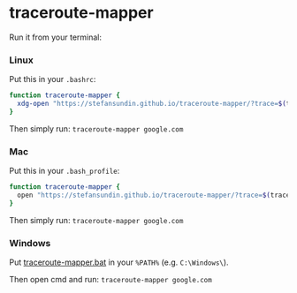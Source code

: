 # traceroute-mapper

Run it from your terminal:

### Linux

Put this in your `.bashrc`:

```bash
function traceroute-mapper {
  xdg-open "https://stefansundin.github.io/traceroute-mapper/?trace=$(traceroute -q1 $* | sed ':a;N;$!ba;s/\n/%0A/g')"
}
```

Then simply run: `traceroute-mapper google.com`


### Mac

Put this in your `.bash_profile`:

```bash
function traceroute-mapper {
  open "https://stefansundin.github.io/traceroute-mapper/?trace=$(traceroute -q1 $*)"
}
```

Then simply run: `traceroute-mapper google.com`


### Windows

Put [traceroute-mapper.bat](https://stefansundin.github.io/traceroute-mapper/traceroute-mapper.bat) in your `%PATH%` (e.g. `C:\Windows\`).

Then open cmd and run: `traceroute-mapper google.com`
